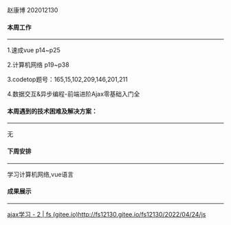 赵康博 202012130

#### 本周工作

---

1.速成vue p14~p25

2.计算机网络 p19~p38

3.codetop题号：165,15,102,209,146,201,211

4.数据交互&异步编程-前端进阶Ajax零基础入门全

#### 本周遇到的技术困难及解决方案： 

---

无

#### 下周安排

---

学习计算机网络,vue语言

#### 成果展示

---

[ajax学习 - 2 | fs (gitee.io)](http://fs12130.gitee.io/fs12130/2022/05/01/ajax学习-2/)http://fs12130.gitee.io/fs12130/2022/04/24/js